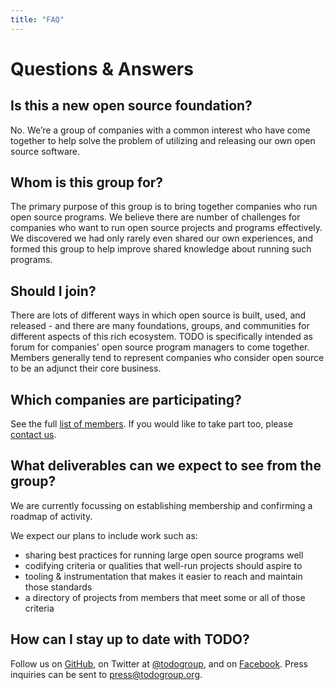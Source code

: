 ```yaml
---
title: "FAQ"
---
```


# Questions & Answers

## Is this a new open source foundation?

No. We’re a group of companies with a common interest who have come together to
help solve the problem of utilizing and releasing our own open source software.

## Whom is this group for?

The primary purpose of this group is to bring together companies who run open
source programs. We believe there are number of challenges for companies who
want to run open source projects and programs effectively. We discovered we had
only rarely even shared our own experiences, and formed this group to help
improve shared knowledge about running such programs.

## Should I join?

There are lots of different ways in which open source is built, used, and
released - and there are many foundations, groups, and communities for different
aspects of this rich ecosystem. TODO is specifically intended as forum for
companies' open source program managers to come together. Members generally tend
to represent companies who consider open source to be an adjunct their core
business.

## Which companies are participating?

See the full [list of members](/members). If you would like to take part too,
please [contact us](/join).

## What deliverables can we expect to see from the group?

We are currently focussing on establishing membership and confirming a roadmap
of activity.

We expect our plans to include work such as:

* sharing best practices for running large open source programs well
* codifying criteria or qualities that well-run projects should aspire to
* tooling & instrumentation that makes it easier to reach and maintain those standards
* a directory of projects from members that meet some or all of those criteria

## How can I stay up to date with TODO?

Follow us on [GitHub](https://github.com/todogroup), on Twitter at
[@todogroup](https://twitter.com/todogroup), and on
[Facebook](https://facebook.com/todo). Press inquiries can be sent to
<press@todogroup.org>.
